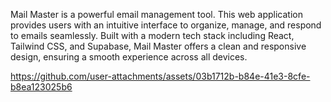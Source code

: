 Mail Master is a powerful email management tool. This web application provides users with an intuitive interface to organize, manage, and respond to emails seamlessly. Built with a modern tech stack including React, Tailwind CSS, and Supabase, Mail Master offers a clean and responsive design, ensuring a smooth experience across all devices.

https://github.com/user-attachments/assets/03b1712b-b84e-41e3-8cfe-b8ea123025b6

